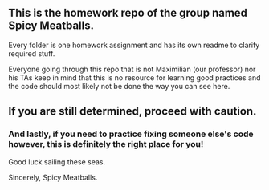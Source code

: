 ## This is the homework repo of the group named Spicy Meatballs. 
Every folder is one homework assignment and has its own readme to clarify required stuff. 

Everyone going through this repo that is not Maximilian (our professor) nor his TAs keep in mind that this is no resource for learning good practices and the code should most likely not be done the way you can see here. 

## If you are still determined, proceed with caution. 

### And lastly, if you need to practice fixing someone else's code however, this is definitely the right place for you! 

Good luck sailing these seas. 

Sincerely,
Spicy Meatballs.
